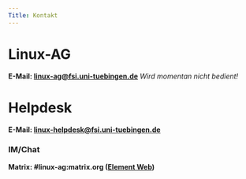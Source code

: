 ```yaml
---
Title: Kontakt
---
```


# Linux-AG

**E-Mail: <linux-ag@fsi.uni-tuebingen.de>**
_Wird momentan nicht bedient!_

# Helpdesk

**E-Mail: <linux-helpdesk@fsi.uni-tuebingen.de>**

### IM/Chat

**Matrix: #linux-ag:matrix.org ([Element Web](https://app.element.io/#/room/#linux-ag:matrix.org))**
